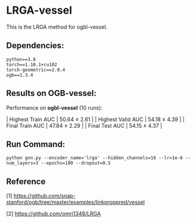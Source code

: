 # LRGA-vessel
This is the LRGA method for ogbl-vessel.


## Dependencies: 
```{bash}
python==3.8
torch==1.10.1+cu102
torch-geometric==2.0.4
ogb==1.3.4
```

## Results on OGB-vessel:
Performance on **ogbl-vessel** (10 runs):

| Highest Train AUC | 50.64 ± 2.61 | 
| Highest Valid AUC | 54.18 ± 4.39 |
| Final Train AUC | 47.84 ± 2.29 |
| Final Test AUC | 54.15 ± 4.37 |


## Run Command:
```{bash}
python gnn.py --encoder_name='lrga' --hidden_channels=16 --lr=1e-6 --num_layers=3 --epochs=100 --dropout=0.5
```


## Reference
[1] https://github.com/snap-stanford/ogb/tree/master/examples/linkproppred/vessel

[2] https://github.com/omri1348/LRGA
